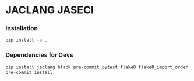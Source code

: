 # **JACLANG JASECI**

### Installation
```bash
pip install -e .
```
### Dependencies for Devs
```bash
pip install jaclang black pre-commit pytest flake8 flake8_import_order flake8_docstrings flake8_comprehensions flake8_bugbear flake8_annotations pep8_naming flake8_simplify mypy pytest
pre-commit install
```